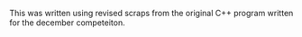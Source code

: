 This was written using revised scraps from the original C++ program written for the december competeiton. 
